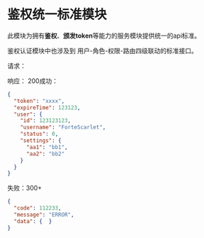 # 鉴权统一标准模块

此模块为拥有**鉴权**、**颁发token**等能力的服务模块提供统一的api标准。

鉴权认证模块中也涉及到 用户-角色-权限-路由四级联动的标准接口。


请求：


响应：
200成功：

```json
{
  "token": "xxxx",
  "expireTime": 123123,
  "user": {
    "id": 123123123,
    "username": "ForteScarlet",
    "status": 0,
    "settings": {
      "aa1": "bb1",
      "aa2": "bb2"
    }
  }
}

```

失败：300+
```json
{
  "code": 112233,
  "message": "ERROR",
  "data": {  }
}
```


